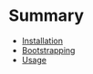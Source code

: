 # Summary

* [Installation](installation.md)
* [Bootstrapping](bootstrapping.md)
* [Usage](usage.md)

